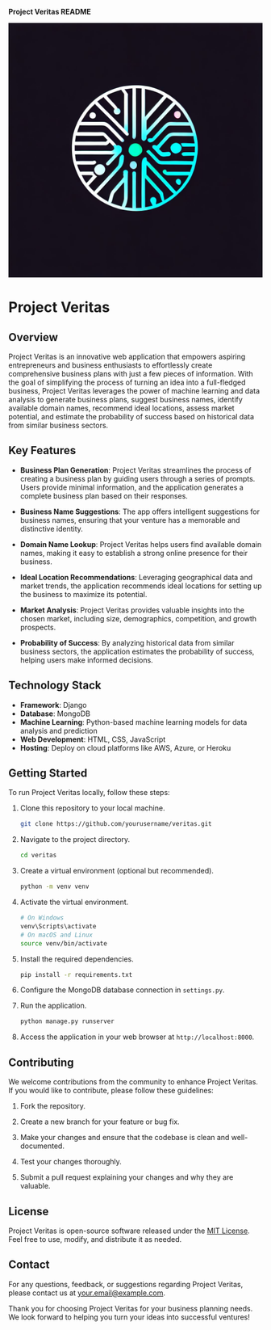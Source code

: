 **Project Veritas README**

![Project Logo](assets/logo.jpeg)

# Project Veritas

## Overview

Project Veritas is an innovative web application that empowers aspiring entrepreneurs and business enthusiasts to effortlessly create comprehensive business plans with just a few pieces of information. With the goal of simplifying the process of turning an idea into a full-fledged business, Project Veritas leverages the power of machine learning and data analysis to generate business plans, suggest business names, identify available domain names, recommend ideal locations, assess market potential, and estimate the probability of success based on historical data from similar business sectors.

## Key Features

- **Business Plan Generation**: Project Veritas streamlines the process of creating a business plan by guiding users through a series of prompts. Users provide minimal information, and the application generates a complete business plan based on their responses.

- **Business Name Suggestions**: The app offers intelligent suggestions for business names, ensuring that your venture has a memorable and distinctive identity.

- **Domain Name Lookup**: Project Veritas helps users find available domain names, making it easy to establish a strong online presence for their business.

- **Ideal Location Recommendations**: Leveraging geographical data and market trends, the application recommends ideal locations for setting up the business to maximize its potential.

- **Market Analysis**: Project Veritas provides valuable insights into the chosen market, including size, demographics, competition, and growth prospects.

- **Probability of Success**: By analyzing historical data from similar business sectors, the application estimates the probability of success, helping users make informed decisions.

## Technology Stack

- **Framework**: Django
- **Database**: MongoDB
- **Machine Learning**: Python-based machine learning models for data analysis and prediction
- **Web Development**: HTML, CSS, JavaScript
- **Hosting**: Deploy on cloud platforms like AWS, Azure, or Heroku

## Getting Started

To run Project Veritas locally, follow these steps:

1. Clone this repository to your local machine.

   ```bash
   git clone https://github.com/yourusername/veritas.git
   ```

2. Navigate to the project directory.

   ```bash
   cd veritas
   ```

3. Create a virtual environment (optional but recommended).

   ```bash
   python -m venv venv
   ```

4. Activate the virtual environment.

   ```bash
   # On Windows
   venv\Scripts\activate
   # On macOS and Linux
   source venv/bin/activate
   ```

5. Install the required dependencies.

   ```bash
   pip install -r requirements.txt
   ```

6. Configure the MongoDB database connection in `settings.py`.

7. Run the application.

   ```bash
   python manage.py runserver
   ```

8. Access the application in your web browser at `http://localhost:8000`.

## Contributing

We welcome contributions from the community to enhance Project Veritas. If you would like to contribute, please follow these guidelines:

1. Fork the repository.

2. Create a new branch for your feature or bug fix.

3. Make your changes and ensure that the codebase is clean and well-documented.

4. Test your changes thoroughly.

5. Submit a pull request explaining your changes and why they are valuable.

## License

Project Veritas is open-source software released under the [MIT License](LICENSE). Feel free to use, modify, and distribute it as needed.

## Contact

For any questions, feedback, or suggestions regarding Project Veritas, please contact us at [your.email@example.com](mailto:your.email@example.com).

Thank you for choosing Project Veritas for your business planning needs. We look forward to helping you turn your ideas into successful ventures!